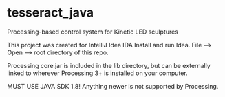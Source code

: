 # tesseract_java
Processing-based control system for Kinetic LED sculptures

This project was created for IntelliJ Idea IDA
Install and run Idea. 
File --> Open --> root directory of this repo.

Processing core.jar is included in the lib directory, but can be externally linked to wherever Processing 3+ is installed on your computer.

MUST USE JAVA SDK 1.8! Anything newer is not supported by Processing.

